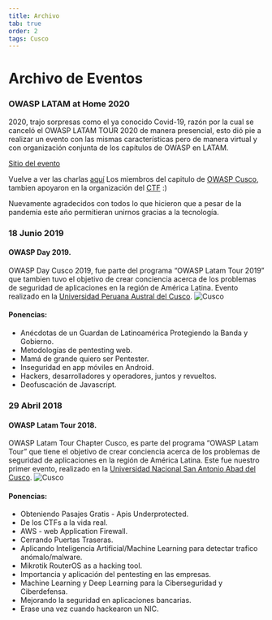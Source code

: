 ```yaml
---
title: Archivo
tab: true
order: 2
tags: Cusco
---
```


# **Archivo de Eventos**

### OWASP LATAM at Home 2020
2020, trajo sorpresas como el ya conocido Covid-19, razón por la cual se canceló el OWASP LATAM TOUR 2020 de manera presencial, esto dió pie a realizar un evento con las mismas características pero de manera virtual y con organización conjunta de los capítulos de OWASP en LATAM.

[Sitio del evento](https://owasp.org/www-event-2020-latam-at-home/)

Vuelve a ver las charlas [aquí](https://www.youtube.com/playlist?list=PLiooNakZQW8qrTERT0oq7n_4zmq79Y8WU)
Los miembros del capitulo de [OWASP Cusco](https://owasp.org/www-event-2020-latam-at-home/#div-workteam), tambien apoyaron en la organización del [CTF](https://owasp.org/www-event-2020-latam-at-home/#div-ctf) :) 

Nuevamente agradecidos con todos lo que hicieron que a pesar de la pandemia este año permitieran unirnos gracias a la tecnología.


### 18 Junio 2019 
#### OWASP Day 2019.
OWASP Day Cusco 2019, fue parte del programa “OWASP Latam Tour 2019” que tambien tuvo el objetivo de crear conciencia acerca de los problemas de seguridad de aplicaciones en la región de América Latina.
Evento realizado en la [Universidad Peruana Austral del Cusco](http://uaustral.edu.pe/). 
![Cusco](assets/images/archivo-oday-2019.jpg)
#### Ponencias:<br>
* Anécdotas de un Guardan de Latinoamérica Protegiendo la Banda y Gobierno.
* Metodologías de pentesting web.
* Mamá de grande quiero ser Pentester.
* Inseguridad en app móviles en Android.
* Hackers, desarrolladores y operadores, juntos y revueltos.
* Deofuscación de Javascript.

### 29 Abril 2018 
#### OWASP Latam Tour 2018.
OWASP Latam Tour Chapter Cusco, es parte del programa “OWASP Latam Tour” que tiene el objetivo de crear conciencia acerca de los problemas de seguridad de aplicaciones en la región de América Latina.
Este fue nuestro primer evento, realizado en la [Universidad Nacional San Antonio Abad del Cusco](http://www.unsaac.edu.pe/). 
![Cusco](assets/images/archivo-latam-tour-2018.jpg)
#### Ponencias:<br>
* Obteniendo Pasajes Gratis - Apis Underprotected.
* De los CTFs a la vida real.
* AWS - web Application Firewall.
* Cerrando Puertas Traseras.
* Aplicando Inteligencia Artificial/Machine Learning para detectar trafico anómalo/malware.
* Mikrotik RouterOS as a hacking tool. 
* Importancia y aplicación del pentesting en las empresas. 
* Machine Learning y Deep Learning para la Ciberseguridad y Ciberdefensa.
* Mejorando la seguridad en aplicaciones bancarias.
* Erase una vez cuando hackearon un NIC.
